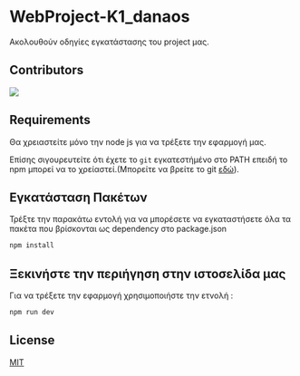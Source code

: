 # WebProject-K1_danaos
Ακολουθούν οδηγίες εγκατάστασης του project μας.


## Contributors


<a href="https://github.com/FayVoulgari-Revof/WebProject-K1_danaos/graphs/contributors">
  <img src="https://contrib.rocks/image?repo=FayVoulgari-Revof/WebProject-K1_danaos" />
</a>

## Requirements


Θα χρειαστείτε μόνο την node js για να τρέξετε την εφαρμογή μας.


Επίσης σιγουρευτείτε ότι έχετε το `git` εγκατεστήμένο στο PATH επειδή το npm μπορεί να το χρείαστεί.(Μπορείτε να βρείτε το git  [εδώ](https://git-scm.com/)).

## Εγκατάσταση  Πακέτων

Τρέξτε την παρακάτω εντολή για να μπορέσετε να εγκαταστήσετε όλα τα πακέτα που βρίσκονται ως dependency στο package.json

```bash
npm install 
```

## Ξεκινήστε την περιήγηση στην ιστοσελίδα μας

Για να τρέξετε την εφαρμογή χρησιμοποιήστε την ετνολή :

```bash
npm run dev 
```



## License
[MIT](https://choosealicense.com/licenses/mit/)
